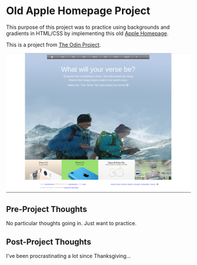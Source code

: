 # Old Apple Homepage Project

This purpose of this project was to practice using backgrounds and gradients in HTML/CSS by implementing this old [Apple Homepage](http://web.archive.org/web/20140301004610/http://www.apple.com/).

This is a project from [The Odin Project](https://www.theodinproject.com/courses/html5-and-css3/lessons/building-with-backgrounds-and-gradients).

![Screenshot](assets/images/Screenshot.png)

## Pre-Project Thoughts

No particular thoughts going in.
Just want to practice.

## Post-Project Thoughts

I've been procrastinating a lot since Thanksgiving...
